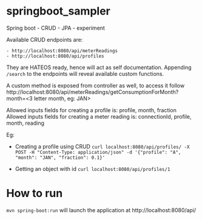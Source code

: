 # springboot_sampler
Spring boot - CRUD - JPA - experiment


Available CRUD endpoints are: 

    - http://localhost:8080/api/meterReadings
    - http://localhost:8080/api/profiles


They are HATEOS ready, hence will act as self documentation. 
Appending `/search` to the endpoints will reveal available custom functions.

A custom method is exposed from controller as well, to access it follow
http://localhost:8080/api/meterReadings/getConsumptionForMonth?month=<3 letter month, eg: JAN>


Allowed inputs fields for creating a profile is: profile, month, fraction 
Allowed inputs fields for creating a meter reading is: connectionId, profile, month, reading 

Eg: 

- Creating a profile using CRUD
``` curl localhost:8080/api/profiles/ -X POST -H "Content-Type: application/json" -d '{"profile": "A", "month": "JAN", "fraction": 0.1}' ```

- Getting an object with id
``` curl localhost:8080/api/profiles/1 ```

# How to run

`mvn spring-boot:run` will launch the application at http://localhost:8080/api/
